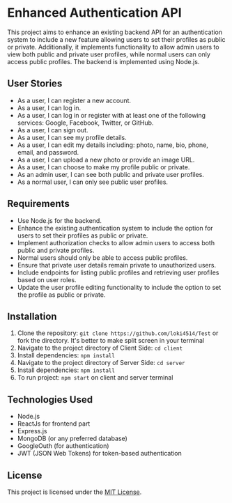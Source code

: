 # Enhanced Authentication API

This project aims to enhance an existing backend API for an authentication system to include a new feature allowing users to set their profiles as public or private. Additionally, it implements functionality to allow admin users to view both public and private user profiles, while normal users can only access public profiles. The backend is implemented using Node.js.

## User Stories

- As a user, I can register a new account.
- As a user, I can log in.
- As a user, I can log in or register with at least one of the following services: Google, Facebook, Twitter, or GitHub.
- As a user, I can sign out.
- As a user, I can see my profile details.
- As a user, I can edit my details including: photo, name, bio, phone, email, and password.
- As a user, I can upload a new photo or provide an image URL.
- As a user, I can choose to make my profile public or private.
- As an admin user, I can see both public and private user profiles.
- As a normal user, I can only see public user profiles.

## Requirements

- Use Node.js for the backend.
- Enhance the existing authentication system to include the option for users to set their profiles as public or private.
- Implement authorization checks to allow admin users to access both public and private profiles.
- Normal users should only be able to access public profiles.
- Ensure that private user details remain private to unauthorized users.
- Include endpoints for listing public profiles and retrieving user profiles based on user roles.
- Update the user profile editing functionality to include the option to set the profile as public or private.

## Installation

1. Clone the repository: `git clone https://github.com/loki4514/Test` or fork the directory.
   It's better to make split screen in your terminal
3. Navigate to the project directory of Client Side: `cd client `
4. Install dependencies: `npm install`
5. Navigate to the project directory of Server Side: `cd server `
6. Install dependencies: `npm install`
7. To run project: `npm start` on client and server terminal

## Technologies Used

- Node.js
- ReactJs for frontend part
- Express.js
- MongoDB (or any preferred database)
- GoogleOuth (for authentication)
- JWT (JSON Web Tokens) for token-based authentication


## License

This project is licensed under the [MIT License](https://opensource.org/licenses/MIT).

